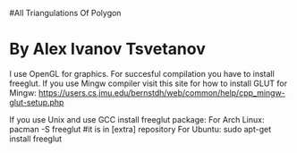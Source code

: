 #All Triangulations Of Polygon
#     By Alex Ivanov Tsvetanov

I use OpenGL for graphics.
For succesful compilation you have to install freeglut.
If you use Mingw compiler visit this site for how to install GLUT for Mingw:
	https://users.cs.jmu.edu/bernstdh/web/common/help/cpp_mingw-glut-setup.php

If you use Unix and use GCC install freeglut package:
	For Arch Linux:
		pacman -S freeglut #it is in [extra] repository
	For Ubuntu:
		sudo apt-get install freeglut
